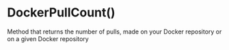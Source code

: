 # DockerPullCount()

Method that returns the number of pulls, made on your Docker repository or on a given Docker repository

